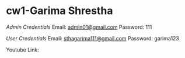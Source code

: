 # cw1-Garima Shrestha

*Admin Credentials*
Email: admin01@gmail.com
Password: 111

*User Credentials*
Email: sthagarima111@gmail.com
Password: garima123

Youtube Link: 
